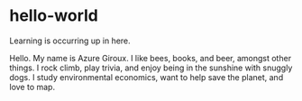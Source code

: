 # hello-world
Learning is occurring up in here.

Hello.
My name is Azure Giroux. I like bees, books, and beer, amongst other things.
I rock climb, play trivia, and enjoy being in the sunshine with snuggly dogs.
I study environmental economics, want to help save the planet, and love to map.
